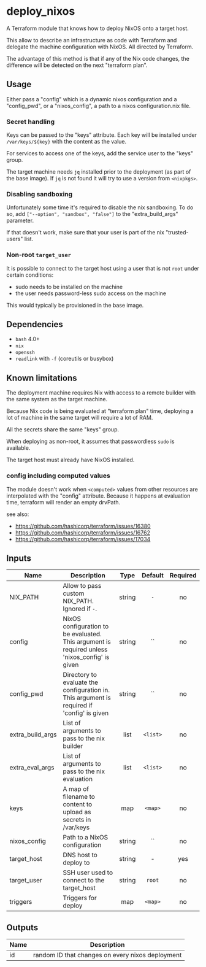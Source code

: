 # deploy_nixos

A Terraform module that knows how to deploy NixOS onto a target host.

This allow to describe an infrastructure as code with Terraform and delegate
the machine configuration with NixOS. All directed by Terraform.

The advantage of this method is that if any of the Nix code changes, the
difference will be detected on the next "terraform plan".

## Usage

Either pass a "config" which is a dynamic nixos configuration and a
"config_pwd", or a "nixos_config", a path to a nixos configuration.nix file.

### Secret handling

Keys can be passed to the "keys" attribute. Each key will be installed under
`/var/keys/${key}` with the content as the value.

For services to access one of the keys, add the service user to the "keys"
group.

The target machine needs `jq` installed prior to the deployment (as part of
the base image). If `jq` is not found it will try to use a version from
`<nixpkgs>`.

### Disabling sandboxing

Unfortunately some time it's required to disable the nix sandboxing. To do so,
add `["--option", "sandbox", "false"]` to the "extra_build_args" parameter.

If that doesn't work, make sure that your user is part of the nix
"trusted-users" list.

### Non-root `target_user`

It is possible to connect to the target host using a user that is not `root`
under certain conditions:

* sudo needs to be installed on the machine
* the user needs password-less sudo access on the machine

This would typically be provisioned in the base image.

## Dependencies

* `bash` 4.0+
* `nix`
* `openssh`
* `readlink` with `-f` (coreutils or busybox)

## Known limitations

The deployment machine requires Nix with access to a remote builder with the
same system as the target machine.

Because Nix code is being evaluated at "terraform plan" time, deploying a lot
of machine in the same target will require a lot of RAM.

All the secrets share the same "keys" group.

When deploying as non-root, it assumes that passwordless `sudo` is available.

The target host must already have NixOS installed.

### config including computed values

The module doesn't work when `<computed>` values from other resources are
interpolated with the "config" attribute. Because it happens at evaluation
time, terraform will render an empty drvPath.

see also:
* https://github.com/hashicorp/terraform/issues/16380
* https://github.com/hashicorp/terraform/issues/16762
* https://github.com/hashicorp/terraform/issues/17034

<!-- terraform-docs-start -->
## Inputs

| Name | Description | Type | Default | Required |
|------|-------------|:----:|:-----:|:-----:|
| NIX\_PATH | Allow to pass custom NIX_PATH. Ignored if `-`. | string | `-` | no |
| config | NixOS configuration to be evaluated. This argument is required unless 'nixos_config' is given | string | `` | no |
| config\_pwd | Directory to evaluate the configuration in. This argument is required if 'config' is given | string | `` | no |
| extra\_build\_args | List of arguments to pass to the nix builder | list | `<list>` | no |
| extra\_eval\_args | List of arguments to pass to the nix evaluation | list | `<list>` | no |
| keys | A map of filename to content to upload as secrets in /var/keys | map | `<map>` | no |
| nixos\_config | Path to a NixOS configuration | string | `` | no |
| target\_host | DNS host to deploy to | string | - | yes |
| target\_user | SSH user used to connect to the target_host | string | `root` | no |
| triggers | Triggers for deploy | map | `<map>` | no |

## Outputs

| Name | Description |
|------|-------------|
| id | random ID that changes on every nixos deployment |

<!-- terraform-docs-end -->
